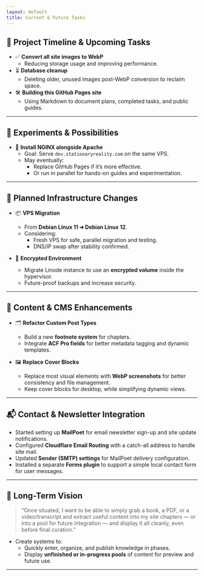 ```yaml
---
layout: default
title: Current & Future Tasks
---
```


## 🔄 Project Timeline & Upcoming Tasks

- ✅ **Convert all site images to WebP**
  - Reducing storage usage and improving performance.
- ⏳ **Database cleanup**
  - Deleting older, unused images post-WebP conversion to reclaim space.
- 🛠️ **Building this GitHub Pages site**
  - Using Markdown to document plans, completed tasks, and public guides.

---

## 🧪 Experiments & Possibilities

- 🔁 **Install NGINX alongside Apache**
  - Goal: Serve `dev.stationaryreality.com` on the same VPS.
  - May eventually:
    - Replace GitHub Pages if it’s more effective.
    - Or run in parallel for hands-on guides and experimentation.

---

## 🚀 Planned Infrastructure Changes

- 📦 **VPS Migration**
  - From **Debian Linux 11 ➜ Debian Linux 12**.
  - Considering:
    - Fresh VPS for safe, parallel migration and testing.
    - DNS/IP swap after stability confirmed.

- 🔐 **Encrypted Environment**
  - Migrate Linode instance to use an **encrypted volume** inside the hypervisor.
  - Future-proof backups and increase security.

---

## 🧰 Content & CMS Enhancements

- 🗂️ **Refactor Custom Post Types**
  - Build a new **footnote system** for chapters.
  - Integrate **ACF Pro fields** for better metadata tagging and dynamic templates.

- 🖼️ **Replace Cover Blocks**
  - Replace most visual elements with **WebP screenshots** for better consistency and file management.
  - Keep cover blocks for desktop, while simplifying dynamic views.

---

## 📬 Contact & Newsletter Integration

- Started setting up **MailPoet** for email newsletter sign-up and site update notifications.
- Configured **Cloudflare Email Routing** with a catch-all address to handle site mail.
- Updated **Sender (SMTP) settings** for MailPoet delivery configuration.
- Installed a separate **Forms plugin** to support a simple local contact form for user messages.

---

## 🧠 Long-Term Vision

> “Once situated, I want to be able to simply grab a book, a PDF, or a video/transcript and extract useful content into my site chapters — or into a pool for future integration — and display it all cleanly, even before final curation.”

- Create systems to:
  - Quickly enter, organize, and publish knowledge in phases.
  - Display **unfinished or in-progress pools** of content for preview and future use.

---